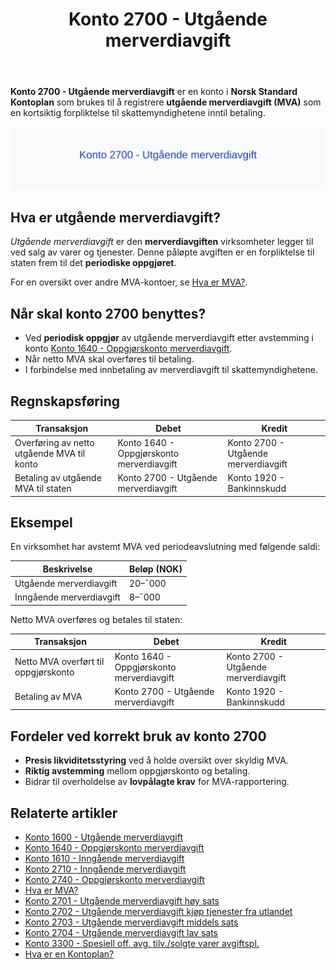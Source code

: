 ﻿---
title: "Konto 2700 - Utgående merverdiavgift"
meta_title: "2700-utgaende-merverdiavgift"
meta_description: '**Konto 2700 - Utgående merverdiavgift** er en konto i **Norsk Standard Kontoplan** som brukes til å registrere **utgående merverdiavgift (MVA)** som en kort...'
slug: 2700-utgaende-merverdiavgift
type: blog
layout: pages/single
---

**Konto 2700 - Utgående merverdiavgift** er en konto i **Norsk Standard Kontoplan** som brukes til å registrere **utgående merverdiavgift (MVA)** som en kortsiktig forpliktelse til skattemyndighetene inntil betaling.

![Illustrasjon av konto 2700 Utgående merverdiavgift](2700-utgaende-merverdiavgift-image.svg)

## Hva er utgående merverdiavgift?

*Utgående merverdiavgift* er den **merverdiavgiften** virksomheter legger til ved salg av varer og tjenester. Denne påløpte avgiften er en forpliktelse til staten frem til det **periodiske oppgjøret**.

For en oversikt over andre MVA-kontoer, se [Hva er MVA?](/blogs/regnskap/hva-er-moms-mva "Hva er MVA? MVA-regnskapsføring og merverdiavgift").

## Når skal konto 2700 benyttes?

* Ved **periodisk oppgjør** av utgående merverdiavgift etter avstemming i konto [Konto 1640 - Oppgjørskonto merverdiavgift](/blogs/kontoplan/1640-oppgjorskonto-merverdiavgift "Konto 1640 - Oppgjørskonto merverdiavgift").
* Når netto MVA skal overføres til betaling.
* I forbindelse med innbetaling av merverdiavgift til skattemyndighetene.

## Regnskapsføring

| Transaksjon                                | Debet                                     | Kredit                                    |
|--------------------------------------------|-------------------------------------------|-------------------------------------------|
| Overføring av netto utgående MVA til konto | Konto 1640 - Oppgjørskonto merverdiavgift | Konto 2700 - Utgående merverdiavgift      |
| Betaling av utgående MVA til staten        | Konto 2700 - Utgående merverdiavgift      | Konto 1920 - Bankinnskudd                 |

## Eksempel

En virksomhet har avstemt MVA ved periodeavslutning med følgende saldi:

| Beskrivelse                      | Beløp (NOK) |
|----------------------------------|-------------|
| Utgående merverdiavgift          | 20–¯000      |
| Inngående merverdiavgift         | 8–¯000       |

Netto MVA overføres og betales til staten:

| Transaksjon                          | Debet                                    | Kredit                                   |
|--------------------------------------|------------------------------------------|------------------------------------------|
| Netto MVA overført til oppgjørskonto | Konto 1640 - Oppgjørskonto merverdiavgift | Konto 2700 - Utgående merverdiavgift     |
| Betaling av MVA                      | Konto 2700 - Utgående merverdiavgift     | Konto 1920 - Bankinnskudd                |

## Fordeler ved korrekt bruk av konto 2700

* **Presis likviditetsstyring** ved å holde oversikt over skyldig MVA.
* **Riktig avstemming** mellom oppgjørskonto og betaling.
* Bidrar til overholdelse av **lovpålagte krav** for MVA-rapportering.

## Relaterte artikler

* [Konto 1600 - Utgående merverdiavgift](/blogs/kontoplan/1600-utgaende-merverdiavgift "Konto 1600 - Utgående merverdiavgift")
* [Konto 1640 - Oppgjørskonto merverdiavgift](/blogs/kontoplan/1640-oppgjorskonto-merverdiavgift "Konto 1640 - Oppgjørskonto merverdiavgift")
* [Konto 1610 - Inngående merverdiavgift](/blogs/kontoplan/1610-inngaaende-merverdiavgift "Konto 1610 - Inngående merverdiavgift")
* [Konto 2710 - Inngående merverdiavgift](/blogs/kontoplan/2710-inngaaende-merverdiavgift "Konto 2710 - Inngående merverdiavgift")
* [Konto 2740 - Oppgjørskonto merverdiavgift](/blogs/kontoplan/2740-oppgjorskonto-merverdiavgift "Konto 2740 - Oppgjørskonto merverdiavgift")
* [Hva er MVA?](/blogs/regnskap/hva-er-moms-mva "Hva er MVA? MVA-regnskapsføring og merverdiavgift")
* [Konto 2701 - Utgående merverdiavgift høy sats](/blogs/kontoplan/2701-utgaende-merverdiavgift-hoy-sats "Konto 2701 - Utgående merverdiavgift høy sats")
* [Konto 2702 - Utgående merverdiavgift kjøp tjenester fra utlandet](/blogs/kontoplan/2702-utgaende-merverdiavgift-kjop-tjen-fra-utlandet "Konto 2702 - Utgående merverdiavgift kjøp tjenester fra utlandet")
* [Konto 2703 - Utgående merverdiavgift middels sats](/blogs/kontoplan/2703-utgaende-merverdiavgift-middels-sats "Konto 2703 - Utgående merverdiavgift middels sats")
* [Konto 2704 - Utgående merverdiavgift lav sats](/blogs/kontoplan/2704-utgaende-merverdiavgift-lav-sats "Konto 2704 - Utgående merverdiavgift lav sats")
* [Konto 3300 - Spesiell off. avg. tilv./solgte varer avgiftspl.](/blogs/kontoplan/3300-spesiell-off-avg-tilv-solgte-varer-avgiftspl "Konto 3300 - Spesiell off. avg. tilv./solgte varer avgiftspl.")
* [Hva er en Kontoplan?](/blogs/regnskap/hva-er-kontoplan "Hva er en Kontoplan? Komplett Guide til Kontoplaner i Norsk Regnskap")






